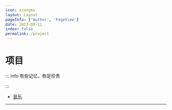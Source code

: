 ```yaml
---
icon: xiangmu
layout: Layout
pageInfo: ['Author', 'PageView']
date: 2023-09-11
index: false
permalink: /project
---
```


# 项目

::: info 有些记忆，弥足珍贵

:::

- [音乐](./music/)

---
